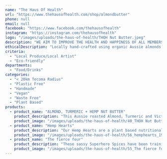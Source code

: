 ```yaml
---
name: "The Haus Of Health"
url: "https://www.thehausofhealth.com/shop/almondbutter"
phone: null
email: null
facebook: "https://www.facebook.com/thehausofhealth"
instagram: "https://instagram.com/thehausofhealth"
logo: "/images/uploads/the-haus-of-health/THOH Nut Butter.jpeg"
description: "WE AIM TO IMPROVE THE HEALTH AND HAPPINESS OF ALL MEMBERS OF OUR COMMUNITY THROUGH  CULTIVATING A DEEPER UNDERSTANDING OF OUR MINDS THROUGH MINDFULNESS AND MEDITATION  WHILST HONOURING OUR BODIES WITH OPTIMAL NUTRITION."
ethicalDescription: "Locally hand-crafted using organic Aussie almonds and Victorian sustainably grown hemp, we aim to create delicious and nutritious offerings to make you feel fantastic."
criteria:
  - "Local Produce/Local Artist"
  - "Eco-friendly"
departments:
  - "Food/Drinks"
categories:
  - "< 20km Tecoma Radius"
  - "Plastic Free"
  - "Handmade"
  - "Vegan"
  - "Waste Free"
  - "Plant Based"
products:
  - product_name: "ALMOND, TURMERIC + HEMP NUT BUTTER"
    product_description: "This Aussie roasted Almond, Turmeric and Victorian Hemp Nut Butter is irresistibly dreamy.\n\nI am speechless.\n\nI never get tongue tied, but holy hemp, I’m floored.\n\nSend help. (And more Nut Butter, actually, forget the help, just send more nut butter)\n\nWhat magical ingredients makes it so damn delicious?\n\nAussie Roasted Almonds, Tasmanian Hemp protein, turmeric, ginger, nutmeg, cinnamon, clove, black pepper, Coconut Oil, Vanilla Essence (the real stuff), sprinkle of pink sea salt and a whole lotta joy. \n\nSo now you know. \n\n*Store in the fridge for up to three weeks (it’ll still be good to eat beyond that, however the texture will change slightly)"
    product_image: "/images/uploads/the-haus-of-health/40_THOH Nut Butter_578.jpeg"
  - product_name: "Hemp Hearts"
    product_description: "Our Hemp Hearts are a plant based nutritional powerhouse,  bursting with a complete spectrum of natural organic proteins, with all 20 amino acids used in the human body, including all eight essential amino acids. \n\nAn excellent source of dietary fibre and provides antioxidants, vitamins and minerals.  A superhero source of energy packed with essential fatty acids, omega-3 and omega-6 which have been shown to reduce food cravings, inflammation and improve circulation.\n\nNaturally high in magnesium, hemp aids better sleep, muscle relaxation and can control blood pressure and blood sugar.\n\nGet a natural high with our natural hemp!"
    product_image: "/images/uploads/the-haus-of-health/56_hemphearts_1958.jpg"
  - product_name: "The fierce four"
    product_description: "These sassy Superhero Spices have been training tirelessly with Sensei Spice to bring some POW! BAM! ZING! to your life!\n\nSay hello to Happy Hemp, Golden, Ginger and Coco Loco - these Organic badasses are ready to spice things up!\n\nSearching for a coffee substitute (We know, like, ummm hello - there is no such thing) Well, now there is! \n\nPerfect for sipping as a latte, both hot and cold, in smoothies & smoothie bowls, porridge, bircher, whilst baking bread, brownies, cookies, add to soup recipes, stews, slow cooks, marinades...phew!\n\nKeep some for yourself and gift the rest to your friends and family - they will be sure to give you some smooches for being so darn sweet!"
    product_image: "/images/uploads/the-haus-of-health/55_The fierce four_9518.jpg"
---
```

